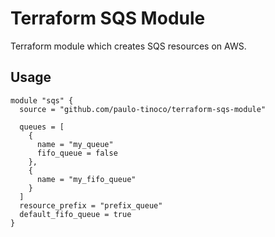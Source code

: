 # Terraform SQS Module

Terraform module which creates SQS resources on AWS.

## Usage

```hcl
module "sqs" {
  source = "github.com/paulo-tinoco/terraform-sqs-module"

  queues = [
    {
      name = "my_queue"
      fifo_queue = false
    },
    {
      name = "my_fifo_queue"
    }
  ]
  resource_prefix = "prefix_queue"
  default_fifo_queue = true
}
```
